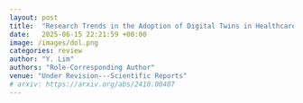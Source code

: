 ```yaml
---
layout: post
title:  "Research Trends in the Adoption of Digital Twins in Healthcare: Applying Structural Topic Modeling"
date:   2025-06-15 22:21:59 +00:00
image: /images/dol.png
categories: review
author: "Y. Lim"
authors: "Role-Corresponding Author"
venue: "Under Revision---Scientific Reports"
# arxiv: https://arxiv.org/abs/2410.00407
---
```

